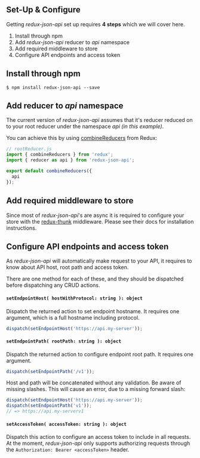 Set-Up & Configure
------------------

Getting _redux-json-api_ set up requires __4 steps__ which we will cover here.

1. Install through npm
1. Add _redux-json-api_ reducer to _api_ namespace
1. Add required middleware to store
1. Configure API endpoints and access token

## Install through npm

`$ npm install redux-json-api --save`

## Add reducer to _api_ namespace

The current version of _redux-json-api_ assumes that it's reducer reduced on to your root reducer under the namespace _api (in this example)_.

You can achieve this by using [combineReducers](http://redux.js.org/docs/api/combineReducers.html) from Redux:

```js
// rootReducer.js
import { combineReducers } from 'redux';
import { reducer as api } from 'redux-json-api';

export default combineReducers({
  api
});
```

## Add required middleware to store

Since most of _redux-json-api_'s are async it is required to configure your store with the [redux-thunk](https://github.com/gaearon/redux-thunk) middleware. Please see their docs for installation instructions.

## Configure API endpoints and access token

As _redux-json-api_ will automatically make request to your API, it requires to know about API host, root path and access token.

There are one method for each of these, and they should be dispatched before dispatching any CRUD actions.

#### `setEndpointHost( hostWithProtocol: string ): object`

Dispatch the returned action to set endpoint hostname. It requires one argument, which is a full hostname including protocol.

```js
dispatch(setEndpointHost('https://api.my-server'));
```

#### `setEndpointPath( rootPath: string ): object`

Dispatch the returned action to configure endpoint root path. It requires one argument.

```js
dispatch(setEndpointPath('/v1'));
```

Host and path will be concatenated without any validation. Be aware of missing slashes. This will cause an error, due to a missing forward slash:

```js
dispatch(setEndpointHost('https://api.my-server'));
dispatch(setEndpointPath('v1'));
// => https://api.my-serverv1
```

#### `setAccessToken( accessToken: string ): object`

Dispatch this action to configure an access token to include in all requests. At the moment, _redux-json-api_ only supports authorizing requests through the `Authorization: Bearer <accessToken>` header.
